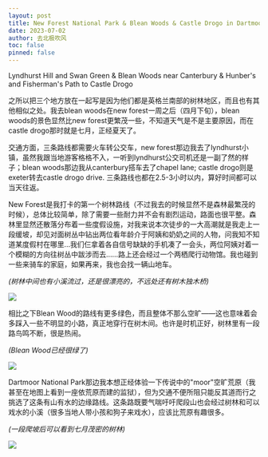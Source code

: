 ```yaml
---
layout: post
title: New Forest National Park & Blean Woods & Castle Drogo in Dartmoor National Park
date: 2023-07-02
author: 去北极吹风
toc: false
pinned: false
---
```

Lyndhurst Hill and Swan Green & Blean Woods near Canterbury & Hunber's and Fisherman's Path to Castle Drogo

之所以把三个地方放在一起写是因为他们都是英格兰南部的树林地区，而且也有其他相似之处。我去blean woods在new forest一周之后（四月下旬），blean woods的景色显然比new forest更繁茂一些，不知道天气是不是主要原因，而在castle drogo那时就是七月，正经夏天了。

交通方面，三条路线都需要火车转公交车，new forest那边我去了lyndhurst小镇，虽然我跟当地游客格格不入，一听到lyndhurst公交司机还是一副了然的样子；blean woods那边我从canterbury搭车去了chapel lane; castle drogo则是exeter转去castle drogo drive. 三条路线也都在2.5-3小时以内，算好时间都可以当天往返。

New Forest是我打卡的第一个树林路线（不过我去的时候显然不是森林最繁茂的时候），总体比较简单，除了需要一些耐力并不会有剧烈运动，路面也很平整。森林里显然还散落分布着一些度假设施，对我来说本次徒步的一大高潮就是我走上一段缓坡，却见对面树丛中钻出两位看年龄介于阿姨和奶奶之间的人物，问我知不知道某度假村在哪里…我们仨拿着各自信号缺缺的手机凑了一会头，两位阿姨对着一个模糊的方向往树丛中跋涉而去……路上还会经过一个两栖爬行动物馆。我也碰到一些来骑车的家庭，如果再来，我也会找一辆山地车。

  *(树林中间也有小溪流过，还是很漂亮的，不远处还有树木独木桥)*

![](https://raw.githubusercontent.com/wkm-um/wkm-um.github.io/master/images/newforest_1.jpg)

相比之下Blean Wood的路线有更多绿色，而且整体不那么空旷——这也意味着会多踩入一些不明显的小路，真正地穿行在树木间。也许是时机正好，树林里有一段路鸟鸣不断，很是热闹。

  *(Blean Wood已经很绿了)*

![](https://raw.githubusercontent.com/wkm-um/wkm-um.github.io/master/images/blean_1.jpg)

Dartmoor National Park那边我本想正经体验一下传说中的"moor"空旷荒原（我甚至在地图上看到一座依荒原而建的监狱），但为交通不便所阻只能反其道而行之挑选了这条有山有水的边缘路线。这条路既要气喘吁吁爬段山也会经过树林和可以戏水的小溪（很多当地人带小孩和狗子来戏水），应该比荒原有趣很多。
 
  *(一段爬坡后可以看到七月茂密的树林)*
 
 ![](https://raw.githubusercontent.com/wkm-um/wkm-um.github.io/master/images/dartmoor_1.jpg)
